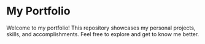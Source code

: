 # My Portfolio

Welcome to my portfolio! This repository showcases my personal projects, skills, and accomplishments. Feel free to explore and get to know me better.
